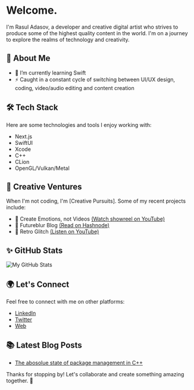 # Welcome.

I'm Rasul Adasov, a developer and creative digital artist who strives to produce some of the highest quality content in the world. I'm on a journey to explore the realms of technology and creativity.

## 🚀 About Me

- 🌱 I’m currently learning Swift
- ⚡️ Caught in a constant cycle of switching between UI/UX design, coding, video/audio editing and content creation 

## 🛠️ Tech Stack

Here are some technologies and tools I enjoy working with:
- Next.js
- SwiftUI
- Xcode
- C++
- CLion
- OpenGL/Vulkan/Metal

## 🎨 Creative Ventures

When I'm not coding, I'm [Creative Pursuits]. Some of my recent projects include:

- 🎨 Create Emotions, not Videos [(Watch showreel on YouTube)](https://youtu.be/lEJwP7UA_PA)
- 📖 Futureblur Blog [(Read on Hashnode)](https://blog.futureblur.com)
- 🎵 Retro Glitch [(Listen on YouTube)](https://youtu.be/89iXrz1Cdt8)

## ✨ GitHub Stats

![My GitHub Stats](https://github-readme-stats.vercel.app/api?username=futureblur&show_icons=true&theme=dark)

## 🌍 Let's Connect

Feel free to connect with me on other platforms:

- [LinkedIn](https://www.linkedin.com/in/rasuladasov)
- [Twitter](https://twitter.com/blur4d)
- [Web](https://www.futureblur.com)

## 📚 Latest Blog Posts

<!-- BLOG-POST-LIST:START -->
- [The abosolue state of package management in C++](https://blog.futureblur.com/the-absolute-state-of-package-management-in-cpp)
<!-- BLOG-POST-LIST:END -->

Thanks for stopping by! Let's collaborate and create something amazing together. 🌟
